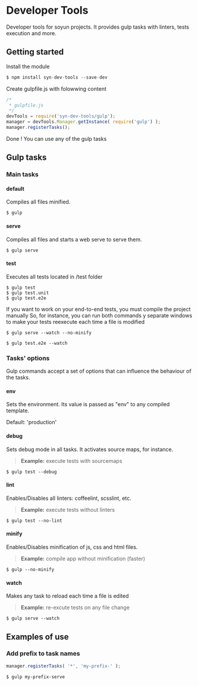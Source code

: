 # Developer Tools
Developer tools for soyun projects.
It provides gulp tasks with linters, tests execution and more.

## Getting started

Install the module
```javascript
$ npm install syn-dev-tools --save-dev
```

Create gulpfile.js with folowwing content
```javascript
/*
 * gulpfile.js
 */
devTools = require('syn-dev-tools/gulp');
manager = devTools.Manager.getInstance( require('gulp') );
manager.registerTasks();
```

Done ! You can use any of the gulp tasks

## Gulp tasks

### Main tasks

#### default
Compiles all files minified.
```
$ gulp
```

#### serve
Compiles all files and starts a web serve to serve them.
```
$ gulp serve
```

#### test
Executes all tests located in /test folder
```
$ gulp test
$ gulp test.unit
$ gulp test.e2e
```

If you want to work on your end-to-end tests, you must compile the project manually
So, for instance, you can run both commands y separate windows to make your tests
reexecute each time a file is modified
```
$ gulp serve --watch --no-minify
```
```
$ gulp test.e2e --watch
```

### Tasks' options
Gulp commands accept a set of options that can influence the behaviour of the tasks.

#### env
Sets the environment. Its value is passed as "env" to any compiled template.

Default: 'production'

#### debug
Sets debug mode in all tasks. It activates source maps, for instance.

> **Example:** execute tests with sourcemaps
```
$ gulp test --debug
```

#### lint
Enables/Disables all linters: coffeelint, scsslint, etc.
> **Example:** execute tests without linters
```
$ gulp test --no-lint
```

#### minify
Enables/Disables minification of js, css and html files.
> **Example:** compile app without minification (faster)
```
$ gulp --no-minify
```

#### watch
Makes any task to reload each time a file is edited
> **Example:** re-excute tests on any file change
```
$ gulp serve --watch
```


## Examples of use

### Add prefix to task names
```javascript
manager.registerTasks( '*', 'my-prefix-' );
```
```
$ gulp my-prefix-serve
```
